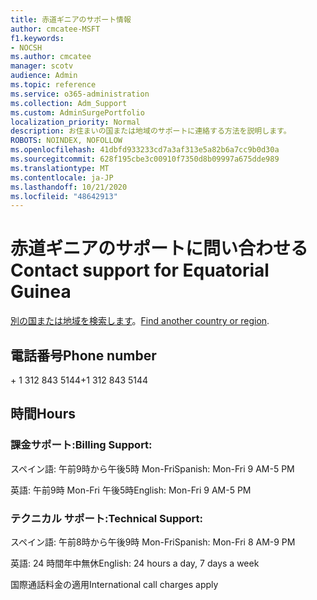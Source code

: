 ```yaml
---
title: 赤道ギニアのサポート情報
author: cmcatee-MSFT
f1.keywords:
- NOCSH
ms.author: cmcatee
manager: scotv
audience: Admin
ms.topic: reference
ms.service: o365-administration
ms.collection: Adm_Support
ms.custom: AdminSurgePortfolio
localization_priority: Normal
description: お住まいの国または地域のサポートに連絡する方法を説明します。
ROBOTS: NOINDEX, NOFOLLOW
ms.openlocfilehash: 41dbfd933233cd7a3af313e5a82b6a7cc9b0d30a
ms.sourcegitcommit: 628f195cbe3c00910f7350d8b09997a675dde989
ms.translationtype: MT
ms.contentlocale: ja-JP
ms.lasthandoff: 10/21/2020
ms.locfileid: "48642913"
---
```

# <a name="contact-support-for-equatorial-guinea"></a><span data-ttu-id="b0f63-103">赤道ギニアのサポートに問い合わせる</span><span class="sxs-lookup"><span data-stu-id="b0f63-103">Contact support for Equatorial Guinea</span></span>

<span data-ttu-id="b0f63-104">[別の国または地域を検索します](../contact-support-for-business-products.md)。</span><span class="sxs-lookup"><span data-stu-id="b0f63-104">[Find another country or region](../contact-support-for-business-products.md).</span></span>

## <a name="phone-number"></a><span data-ttu-id="b0f63-105">電話番号</span><span class="sxs-lookup"><span data-stu-id="b0f63-105">Phone number</span></span>
<span data-ttu-id="b0f63-106">+ 1 312 843 5144</span><span class="sxs-lookup"><span data-stu-id="b0f63-106">+1 312 843 5144</span></span>

## <a name="hours"></a><span data-ttu-id="b0f63-107">時間</span><span class="sxs-lookup"><span data-stu-id="b0f63-107">Hours</span></span>
### <a name="billing-support"></a><span data-ttu-id="b0f63-108">課金サポート:</span><span class="sxs-lookup"><span data-stu-id="b0f63-108">Billing Support:</span></span>

<span data-ttu-id="b0f63-109">スペイン語: 午前9時から午後5時 Mon-Fri</span><span class="sxs-lookup"><span data-stu-id="b0f63-109">Spanish: Mon-Fri 9 AM-5 PM</span></span>

<span data-ttu-id="b0f63-110">英語: 午前9時 Mon-Fri 午後5時</span><span class="sxs-lookup"><span data-stu-id="b0f63-110">English: Mon-Fri 9 AM-5 PM</span></span>

### <a name="technical-support"></a><span data-ttu-id="b0f63-111">テクニカル サポート:</span><span class="sxs-lookup"><span data-stu-id="b0f63-111">Technical Support:</span></span>

<span data-ttu-id="b0f63-112">スペイン語: 午前8時から午後9時 Mon-Fri</span><span class="sxs-lookup"><span data-stu-id="b0f63-112">Spanish: Mon-Fri 8 AM-9 PM</span></span>

<span data-ttu-id="b0f63-113">英語: 24 時間年中無休</span><span class="sxs-lookup"><span data-stu-id="b0f63-113">English: 24 hours a day, 7 days a week</span></span>

<span data-ttu-id="b0f63-114">国際通話料金の適用</span><span class="sxs-lookup"><span data-stu-id="b0f63-114">International call charges apply</span></span>

